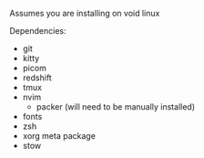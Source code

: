 Assumes you are installing on void linux

Dependencies:

- git
- kitty
- picom 
- redshift
- tmux
- nvim 
  - packer (will need to be manually installed)
- fonts
- zsh
- xorg meta package
- stow
